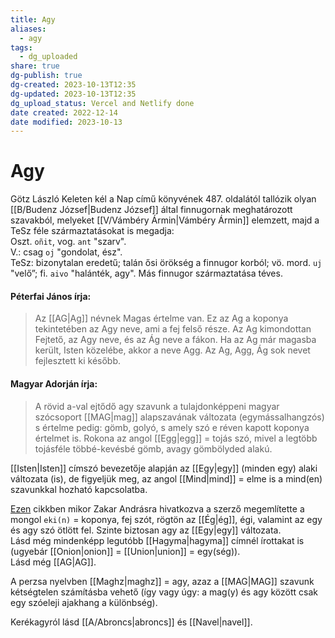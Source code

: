 ```yaml
---
title: Agy
aliases:
  - agy
tags:
  - dg_uploaded
share: true
dg-publish: true
dg-created: 2023-10-13T12:35
dg-updated: 2023-10-13T12:35
dg_upload_status: Vercel and Netlify done
date created: 2022-12-14
date modified: 2023-10-13
---
```


# Agy

Götz László Keleten kél a Nap című könyvének 487. oldalától tallózik olyan [[B/Budenz József\|Budenz József]] által finnugornak meghatározott szavakból, melyeket [[V/Vámbéry Ármin\|Vámbéry Ármin]] elemzett, majd a TeSz féle származtatásokat is megadja:  
Oszt. `oñit`, vog. `ant` "szarv".  
V.: csag `oj` "gondolat, ész".  
TeSz: bizonytalan eredetű; talán ősi örökség a finnugor korból; vö. mord. `uj` "velő”; fi. `aivo` "halánték, agy". Más finnugor származtatása téves.

#### Péterfai János írja:

> Az [[AG\|Ag]] névnek Magas értelme van. Ez az Ag a koponya tekintetében az Agy neve, ami a fej felső része. Az Ag kimondottan Fejtető, az Agy neve, és az Ág neve a fákon. Ha az Ag már magasba került, Isten közelébe, akkor a neve Agg. Az Ag, Agg, Ág sok nevet fejlesztett ki később.  

#### Magyar Adorján írja:  

> A rövid a-val ejtődő agy szavunk a tulajdonképpeni magyar szócsoport [[MAG\|mag]] alapszavának változata (egymássalhangzós) s értelme pedig: gömb, golyó, s amely szó e réven kapott koponya értelmet is. Rokona az angol [[Egg\|egg]] = tojás szó, mivel a legtöbb tojásféle többé-kevésbé gömb, avagy gömbölyded alakú.  

[[Isten\|Isten]] címszó bevezetője alapján az [[Egy\|egy]] (minden egy) alaki változata (is), de figyeljük meg, az angol [[Mind\|mind]] = elme is a mind(en) szavunkkal hozható kapcsolatba.  

[Ezen](http://altaica.ru/LIBRARY/CLAUSON/Sumerian-Ural-Altaic-Affinities.pdf) cikkben mikor Zakar Andrásra hivatkozva a szerző megemlítette a mongol `eki(n)` = koponya, fej szót, rögtön az [[Ég\|ég]], égi, valamint az egy és agy szó ötlött fel. Szinte biztosan agy az [[Egy\|egy]] változata.  
Lásd még mindenképp legutóbb [[Hagyma\|hagyma]] címnél írottakat is (ugyebár [[Onion\|onion]] = [[Union\|union]] = egy(ség)).  
Lásd még [[AG\|AG]].  

A perzsa nyelvben [[Maghz\|maghz]] = agy, azaz a [[MAG\|MAG]] szavunk kétségtelen számításba vehető (így vagy úgy: a mag(y) és agy között csak egy szóeleji ajakhang a különbség).  

Kerékagyról lásd [[A/Abroncs\|abroncs]] és [[Navel\|navel]].  